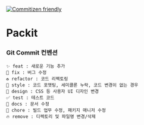 [![Commitizen friendly](https://img.shields.io/badge/commitizen-friendly-brightgreen.svg)](http://commitizen.github.io/cz-cli/)

# Packit

### Git Commit **컨벤션**

```
✨ feat : 새로운 기능 추가
🐛 fix : 버그 수정
♻️ refactor : 코드 리팩토링
🎨 style : 코드 포맷팅, 세미콜론 누락, 코드 변경이 없는 경우
💄 design : CSS 등 사용자 UI 디자인 변경
✅ test : 테스트 코드
📝 docs : 문서 수정
🔧 chore : 빌드 업무 수정, 패키지 매니저 수정
🔥 remove : 디렉토리 및 파일명 변경/삭제
```

